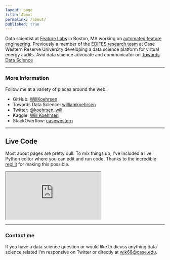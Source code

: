 ```yaml
---
layout: page
title: About
permalink: /about/
published: true
---
```


Data scientist at [Feature Labs](https://www.featurelabs.com/) in Boston, MA working on [automated feature engineering](https://towardsdatascience.com/automated-feature-engineering-in-python-99baf11cc219). Previously a member of the [EDIFES research team](https://arpa-e.energy.gov/?q=slick-sheet-project/virtual-building-energy-audits) at Case Western Reserve University developing a data science platform for virtual energy audits. Avid data science advocate and communicator on [Towards Data Science](http://medium.com/@williamkoehrsen/)

*****

### More Information

Follow me at a variety of places around the web:

* GitHub: [WillKoehrsen](https://github.com/WillKoehrsen)
* Towards Data Science: [williamkoehrsen](http://medium.com/@williamkoehrsen/)
* Twitter: [@koehrsen_will](https://twitter.com/@koehrsen_will)
* Kaggle: [Will Koehrsen](https://www.kaggle.com/willkoehrsen)
* StackOverflow: [casewestern](https://stackoverflow.com/users/5755357/casewestern)

*****

## Live Code

Most about pages are pretty dull. To mix things up, I've included a live Python editor where you can edit and run code. Thanks to the incredible [repl.it](https://repl.it/) for making this possible.

<div class="video-container">
    <iframe src="https://repl.it/@WillKoehrsen/basicpython?lite=true">
    </iframe>
</div>

*****

### Contact me

If you have a data science question or would like to dicuss anything data science related I'm responsive on Twitter or directly at [wjk68@case.edu](mailto:wjk68@case.edu).
